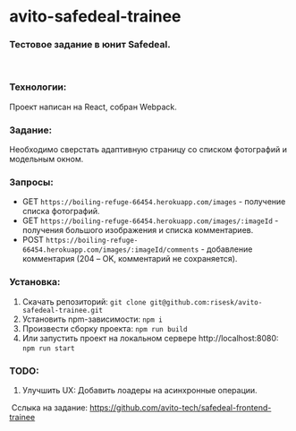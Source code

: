 # avito-safedeal-trainee

### Тестовое задание в юнит Safedeal.
​
### Технологии:
Проект написан на React, собран Webpack.

### Задание: 
Необходимо сверстать адаптивную страницу со списком фотографий и модельным окном.
​
### Запросы:
* GET `https://boiling-refuge-66454.herokuapp.com/images` - получение списка фотографий.
* GET `https://boiling-refuge-66454.herokuapp.com/images/:imageId` - получения большого изображения и списка комментариев.
* POST `https://boiling-refuge-66454.herokuapp.com/images/:imageId/comments` - добавление комментария (204 – OK, комментарий не сохраняется).

### Установка:
1. Скачать репозиторий:
```git clone git@github.com:risesk/avito-safedeal-trainee.git```
2. Установить npm-зависимости:
```npm i```
3. Произвести сборку проекта:
```npm run build```
4. Или запустить проект на локальном сервере http://localhost:8080:
```npm run start```

### TODO: 
1. Улучшить UX:  Добавить лоадеры на асинхронные операции.

​
Сслыка на задание: https://github.com/avito-tech/safedeal-frontend-trainee
